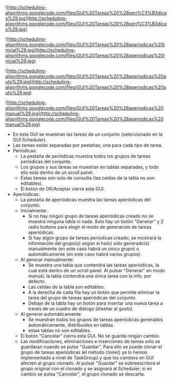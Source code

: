 ![http://scheduling-algorithms.googlecode.com/files/GUI%20Tareas%20%28peri%C3%B3dicas%29.jpg](http://scheduling-algorithms.googlecode.com/files/GUI%20Tareas%20%28peri%C3%B3dicas%29.jpg)

![http://scheduling-algorithms.googlecode.com/files/GUI%20Tareas%20%28aperiodicas%20inicial%29.jpg](http://scheduling-algorithms.googlecode.com/files/GUI%20Tareas%20%28aperiodicas%20inicial%29.jpg)

![http://scheduling-algorithms.googlecode.com/files/GUI%20Tareas%20%28aperiodicas%20auto%29.jpg](http://scheduling-algorithms.googlecode.com/files/GUI%20Tareas%20%28aperiodicas%20auto%29.jpg)

![http://scheduling-algorithms.googlecode.com/files/GUI%20Tareas%20%28aperiodicas%20manual%29.jpg](http://scheduling-algorithms.googlecode.com/files/GUI%20Tareas%20%28aperiodicas%20manual%29.jpg)

  * En esta GUI se muestran las tareas de un conjunto (seleccionado en la GUI Scheduler).
  * Las tareas están separadas por pestañas, una para cada tipo de tarea.
  * Periódicas:
    * La pestaña de periódicas muestra todos los grupos de tareas periódicas del conjunto.
    * Los grupos y sus tareas se muestran en tablas separadas, y todo ello está dentro de un scroll panel.
    * Estas tareas son solo de consulta (las celdas de la tabla no son editables).
    * El botón de OK/Aceptar cierra esta GUI.
  * Aperiódicas:
    * La pestaña de aperiódicas muestra las tareas aperiódicas del conjunto.
    * Inicialmente:
      * Si no hay ningún grupo de tareas aperiódicas creado no se muestra ninguna tabla ni nada. Solo hay un botón "Generar" y 2 radio buttons para elegir el modo de generación de tareas aperiódicas.
      * Si hay algún grupo de tareas periódicas creado, se mostrará la información del grupo(s) según si ha(n) sido generado(s) manualmente (en este caso habrá un único grupo) o automáticamente (en este caso habrá varios grupos).
    * Al generar manualmente:
      * Se muestra una tabla que contendrá las tareas aperiódicas, la cual está dentro de un scroll panel. Al pulsar "Generar" en modo manual, la tabla contendrá una única tarea con la info. por defecto.
      * Las celdas de la tabla son editables.
      * A la derecha de cada fila hay un botón que permite eliminar la tarea del grupo de tareas aperiódicas del conjunto.
      * Debajo de la tabla hay un botón para insertar una nueva tarea a través de un cuadro de diálogo (diseñar al gusto).
    * Al generar automáticamente:
      * Se muestran todos los grupos de tareas aperiódicas generados automáticamente, distribuidos en tablas.
      * estas tablas no son editables.
    * El botón "Cancelar" cierra esta GUI. No se guarda ningún cambio.
    * Las modificaciones, eliminaciones e inserciones de tareas sólo se guardaran cuando se pulse "Guardar". Para ello se puede clonar el grupo de tareas aperiódicas (el método clone() ya lo hemos implementado a nivel de TaskGroup) y que los cambios en GUI afecten al grupo clonado. Al pulsar "Guardar" se sobreescribirá el grupo original con el clonado y se asignará al Scheduler; si en cambio se pulsa "Cancelar", el grupo clonado se descarta.